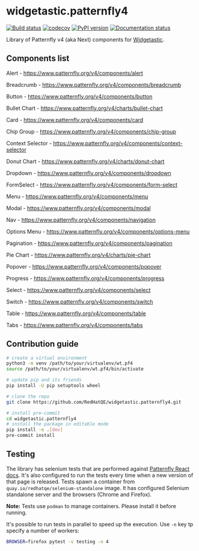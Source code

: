 # widgetastic.patternfly4

[![Build status](https://github.com/RedHatQE/widgetastic.patternfly4/workflows/wt.pf4%20tests/badge.svg)](https://github.com/RedHatQE/widgetastic.patternfly4/actions)
[![codecov](https://codecov.io/gh/RedHatQE/widgetastic.patternfly4/branch/master/graph/badge.svg)](https://codecov.io/gh/RedHatQE/widgetastic.patternfly4)
[![PyPI version](https://badge.fury.io/py/widgetastic.patternfly4.svg)](https://badge.fury.io/py/widgetastic.patternfly4)
[![Documentation status](https://readthedocs.org/projects/widgetasticpatternfly4/badge/?version=latest)](https://widgetasticpatternfly4.readthedocs.io/en/latest/?badge=latest)

Library of Patternfly v4 (aka Next) components for [Widgetastic](https://github.com/RedHatQE/widgetastic.core).

## Components list

Alert  - <https://www.patternfly.org/v4/components/alert>

Breadcrumb - <https://www.patternfly.org/v4/components/breadcrumb>

Button - <https://www.patternfly.org/v4/components/button>

Bullet Chart - <https://www.patternfly.org/v4/charts/bullet-chart>

Card - <https://www.patternfly.org/v4/components/card>

Chip Group - <https://www.patternfly.org/v4/components/chip-group>

Context Selector - <https://www.patternfly.org/v4/components/context-selector>

Donut Chart - <https://www.patternfly.org/v4/charts/donut-chart>

Dropdown - <https://www.patternfly.org/v4/components/dropdown>

FormSelect - <https://www.patternfly.org/v4/components/form-select>

Menu - <https://www.patternfly.org/v4/components/menu>

Modal - <https://www.patternfly.org/v4/components/modal>

Nav - <https://www.patternfly.org/v4/components/navigation>

Options Menu - <https://www.patternfly.org/v4/components/options-menu>

Pagination - <https://www.patternfly.org/v4/components/pagination>

Pie Chart - <https://www.patternfly.org/v4/charts/pie-chart>

Popover - <https://www.patternfly.org/v4/components/popover>

Progress - <https://www.patternfly.org/v4/components/progress>

Select - <https://www.patternfly.org/v4/components/select>

Switch - <https://www.patternfly.org/v4/components/switch>

Table - <https://www.patternfly.org/v4/components/table>

Tabs - <https://www.patternfly.org/v4/components/tabs>

## Contribution guide

```bash
# create a virtual environment
python3 -m venv /path/to/your/virtualenv/wt.pf4
source /path/to/your/virtualenv/wt.pf4/bin/activate

# update pip and its friends
pip install -U pip setuptools wheel

# clone the repo
git clone https://github.com/RedHatQE/widgetastic.patternfly4.git

# install pre-commit
cd widgetastic.patternfly4
# install the package in editable mode
pip install -e .[dev]
pre-commit install
```

## Testing

The library has selenium tests that are performed against [Patternfly React docs](https://patternfly-react.surge.sh/patternfly-4/).
It's also configured to run the tests every time when a new version of that page is released.
Tests spawn a container from `quay.io/redhatqe/selenium-standalone` image. It has configured
Selenium standalone server and the browsers (Chrome and Firefox).

**Note:** Tests use `podman` to manage containers. Please install it before running.

It's possible to run tests in parallel to speed up the execution. Use `-n` key tp specify a number
of workers:

```bash
BROWSER=firefox pytest -v testing -n 4
```
